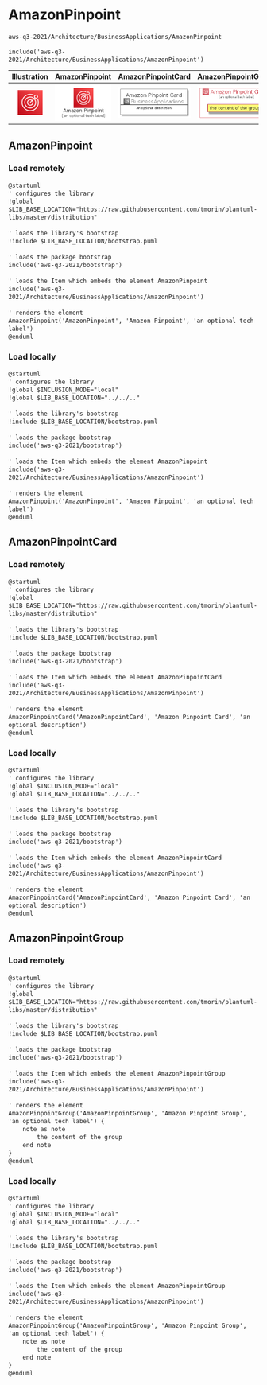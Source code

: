 # AmazonPinpoint


```text
aws-q3-2021/Architecture/BusinessApplications/AmazonPinpoint
```

```text
include('aws-q3-2021/Architecture/BusinessApplications/AmazonPinpoint')
```



| Illustration | AmazonPinpoint | AmazonPinpointCard | AmazonPinpointGroup |
| :---: | :---: | :---: | :---: |
| ![illustration for Illustration](../../../aws-q3-2021/Architecture/BusinessApplications/AmazonPinpoint.png) | ![illustration for AmazonPinpoint](../../../aws-q3-2021/Architecture/BusinessApplications/AmazonPinpoint.Local.png) | ![illustration for AmazonPinpointCard](../../../aws-q3-2021/Architecture/BusinessApplications/AmazonPinpointCard.Local.png) | ![illustration for AmazonPinpointGroup](../../../aws-q3-2021/Architecture/BusinessApplications/AmazonPinpointGroup.Local.png) |




## AmazonPinpoint

### Load remotely
```plantuml
@startuml
' configures the library
!global $LIB_BASE_LOCATION="https://raw.githubusercontent.com/tmorin/plantuml-libs/master/distribution"

' loads the library's bootstrap
!include $LIB_BASE_LOCATION/bootstrap.puml

' loads the package bootstrap
include('aws-q3-2021/bootstrap')

' loads the Item which embeds the element AmazonPinpoint
include('aws-q3-2021/Architecture/BusinessApplications/AmazonPinpoint')

' renders the element
AmazonPinpoint('AmazonPinpoint', 'Amazon Pinpoint', 'an optional tech label')
@enduml
```

### Load locally
```plantuml
@startuml
' configures the library
!global $INCLUSION_MODE="local"
!global $LIB_BASE_LOCATION="../../.."

' loads the library's bootstrap
!include $LIB_BASE_LOCATION/bootstrap.puml

' loads the package bootstrap
include('aws-q3-2021/bootstrap')

' loads the Item which embeds the element AmazonPinpoint
include('aws-q3-2021/Architecture/BusinessApplications/AmazonPinpoint')

' renders the element
AmazonPinpoint('AmazonPinpoint', 'Amazon Pinpoint', 'an optional tech label')
@enduml
```

## AmazonPinpointCard

### Load remotely
```plantuml
@startuml
' configures the library
!global $LIB_BASE_LOCATION="https://raw.githubusercontent.com/tmorin/plantuml-libs/master/distribution"

' loads the library's bootstrap
!include $LIB_BASE_LOCATION/bootstrap.puml

' loads the package bootstrap
include('aws-q3-2021/bootstrap')

' loads the Item which embeds the element AmazonPinpointCard
include('aws-q3-2021/Architecture/BusinessApplications/AmazonPinpoint')

' renders the element
AmazonPinpointCard('AmazonPinpointCard', 'Amazon Pinpoint Card', 'an optional description')
@enduml
```

### Load locally
```plantuml
@startuml
' configures the library
!global $INCLUSION_MODE="local"
!global $LIB_BASE_LOCATION="../../.."

' loads the library's bootstrap
!include $LIB_BASE_LOCATION/bootstrap.puml

' loads the package bootstrap
include('aws-q3-2021/bootstrap')

' loads the Item which embeds the element AmazonPinpointCard
include('aws-q3-2021/Architecture/BusinessApplications/AmazonPinpoint')

' renders the element
AmazonPinpointCard('AmazonPinpointCard', 'Amazon Pinpoint Card', 'an optional description')
@enduml
```

## AmazonPinpointGroup

### Load remotely
```plantuml
@startuml
' configures the library
!global $LIB_BASE_LOCATION="https://raw.githubusercontent.com/tmorin/plantuml-libs/master/distribution"

' loads the library's bootstrap
!include $LIB_BASE_LOCATION/bootstrap.puml

' loads the package bootstrap
include('aws-q3-2021/bootstrap')

' loads the Item which embeds the element AmazonPinpointGroup
include('aws-q3-2021/Architecture/BusinessApplications/AmazonPinpoint')

' renders the element
AmazonPinpointGroup('AmazonPinpointGroup', 'Amazon Pinpoint Group', 'an optional tech label') {
    note as note
        the content of the group
    end note
}
@enduml
```

### Load locally
```plantuml
@startuml
' configures the library
!global $INCLUSION_MODE="local"
!global $LIB_BASE_LOCATION="../../.."

' loads the library's bootstrap
!include $LIB_BASE_LOCATION/bootstrap.puml

' loads the package bootstrap
include('aws-q3-2021/bootstrap')

' loads the Item which embeds the element AmazonPinpointGroup
include('aws-q3-2021/Architecture/BusinessApplications/AmazonPinpoint')

' renders the element
AmazonPinpointGroup('AmazonPinpointGroup', 'Amazon Pinpoint Group', 'an optional tech label') {
    note as note
        the content of the group
    end note
}
@enduml
```

